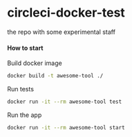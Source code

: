 # circleci-docker-test
the repo with some experimental staff

#### How to start

Build docker image

```sh
docker build -t awesome-tool ./
```

Run tests

```sh
docker run -it --rm awesome-tool test

```

Run the app

```sh
docker run -it --rm awesome-tool start

```
